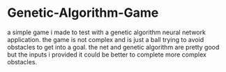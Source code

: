 # Genetic-Algorithm-Game
a simple game i made to test with a genetic algorithm neural network application. 
the game is not complex and is just a ball trying to avoid obstacles to get into a goal. 
the net and genetic algorithm are pretty good but the inputs i provided it could be better to complete more complex obstacles.
